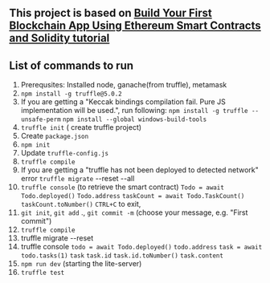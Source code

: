 
## This project is based on [Build Your First Blockchain App Using Ethereum Smart Contracts and Solidity  tutorial](https://www.youtube.com/watch?v=coQ5dg8wM2o) ## 
## List of commands to run ##
1.  Prerequsites: Installed node, ganache(from truffle), metamask
2. `npm install -g truffle@5.0.2`
3. If you are getting a "Keccak bindings compilation fail. Pure JS implementation will be used.", run following:
   `npm install -g truffle --unsafe-perm`
   `npm install --global windows-build-tools`
4. `truffle init` ( create truffle project)
5. Create `package.json`
6. `npm init`
7.  Update `truffle-config.js`
8. `truffle compile` 
9. If you are getting  a "truffle has not been deployed to detected network" error
   `truffle migrate` --reset --all 
10. `truffle console` (to retrieve the smart contract)
    `Todo = await Todo.deployed()`
    `Todo.address`
    `taskCount = await Todo.TaskCount()`
    `taskCount.toNumber()`
     `CTRL+C` to exit, 
11. `git init`, `git add` ., `git commit -m` (choose your message, e.g. "First commit")
12.  `truffle compile`
13. truffle migrate --reset
14. truffle console
    `todo = await Todo.deployed()`
    `todo.address`
    `task = await todo.tasks(1)`
    `task`
    `task.id`
    `task.id.toNumber()`
    `task.content`
15. `npm run dev` (starting the lite-server)
16.  `truffle test`

